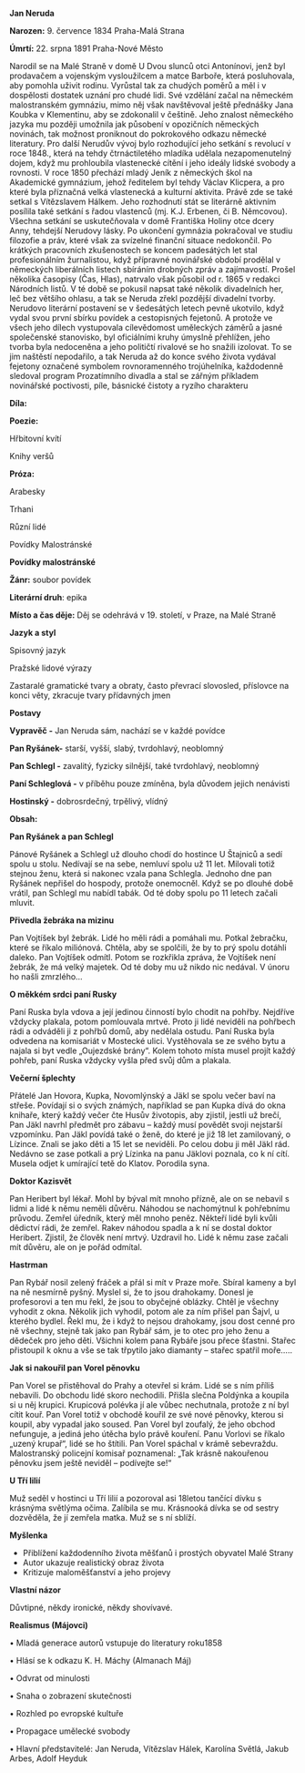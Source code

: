 ﻿**Jan Neruda**

**Narozen:** 9. července 1834 Praha-Malá Strana

**Úmrtí:** 22. srpna 1891 Praha-Nové Město

Narodil se na Malé Straně v domě U Dvou slunců otci Antonínovi, jenž byl prodavačem a vojenským vysloužilcem a matce Barboře, která posluhovala, aby pomohla uživit rodinu. Vyrůstal tak za chudých poměrů a měl i v dospělosti dostatek uznání pro chudé lidi. Své vzdělání začal na německém malostranském gymnáziu, mimo něj však navštěvoval ještě přednášky Jana Koubka v Klementinu, aby se zdokonalil v češtině. Jeho znalost německého jazyka mu později umožnila jak působení v opozičních německých novinách, tak možnost proniknout do pokrokového odkazu německé literatury. Pro další Nerudův vývoj bylo rozhodující jeho setkání s revolucí v roce 1848., která na tehdy čtrnáctiletého mladíka udělala nezapomenutelný dojem, když mu prohloubila vlastenecké cítění i jeho ideály lidské svobody a rovnosti. V roce 1850 přechází mladý Jeník z německých škol na Akademické gymnázium, jehož ředitelem byl tehdy Václav Klicpera, a pro které byla příznačná velká vlastenecká a kulturní aktivita. Právě zde se také setkal s Vítězslavem Hálkem. Jeho rozhodnutí stát se literárně aktivním posílila také setkání s řadou vlastenců (mj. K.J. Erbenen, či B. Němcovou). Všechna setkání se uskutečňovala v domě Františka Holiny otce dcery Anny, tehdejší Nerudovy lásky. Po ukončení gymnázia pokračoval ve studiu filozofie a práv, které však za svízelné finanční situace nedokončil. Po krátkých pracovních zkušenostech se koncem padesátých let stal profesionálním žurnalistou, když přípravné novinářské období prodělal v německých liberálních listech sbíráním drobných zpráv a zajímavostí. Prošel několika časopisy (Čas, Hlas), natrvalo však působil od r. 1865 v redakci Národních listů. V té době se pokusil napsat také několik divadelních her, leč bez většího ohlasu, a tak se Neruda zřekl pozdější divadelní tvorby. Nerudovo literární postavení se v šedesátých letech pevně ukotvilo, když vydal svou první sbírku povídek a cestopisných fejetonů. A protože ve všech jeho dílech vystupovala cílevědomost uměleckých záměrů a jasné společenské stanovisko, byl oficiálními kruhy úmyslně přehlížen, jeho tvorba byla nedoceněna a jeho političtí rivalové se ho snažili izolovat. To se jim naštěstí nepodařilo, a tak Neruda až do konce svého života vydával fejetony označené symbolem rovnoramenného trojúhelníka, každodenně sledoval program Prozatímního divadla a stal se zářným příkladem novinářské poctivosti, píle, básnické čistoty a ryzího charakteru

**Díla:**

**Poezie:**

Hřbitovní kvítí

Knihy veršů

**Próza:**

Arabesky

Trhani

Různí lidé

Povídky Malostránské



**Povídky malostránské**

**Žánr:** soubor povídek

**Literární druh**: epika

**Místo a čas děje:** Děj se odehrává v 19. století, v Praze, na Malé Straně

**Jazyk a styl** 

Spisovný jazyk

Pražské lidové výrazy

Zastaralé gramatické tvary a obraty, často převrací slovosled, příslovce na konci věty, zkracuje tvary přídavných jmen

**Postavy**

**Vypravěč -** Jan Neruda sám, nachází se v každé povídce

**Pan Ryšánek-** starší, vyšší, slabý, tvrdohlavý, neoblomný

**Pan Schlegl -** zavalitý, fyzicky silnější, také tvrdohlavý, neoblomný

**Paní Schleglová -** v příběhu pouze zmíněna, byla důvodem jejich nenávisti

**Hostinský -** dobrosrdečný, trpělivý, vlídný


**Obsah:**

**Pan Ryšánek a pan Schlegl**

Pánové Ryšánek a Schlegl už dlouho chodí do hostince U Štajniců a sedí spolu u stolu. Nedívají se na sebe, nemluví spolu už 11 let. Milovali totiž stejnou ženu, která si nakonec vzala pana Schlegla. Jednoho dne pan Ryšánek nepřišel do hospody, protože onemocněl. Když se po dlouhé době vrátil, pan Schlegl mu nabídl tabák. Od té doby spolu po 11 letech začali mluvit.

**Přivedla žebráka na mizinu**

Pan Vojtíšek byl žebrák. Lidé ho měli rádi a pomáhali mu. Potkal žebračku, které se říkalo miliónová. Chtěla, aby se spolčili, že by to prý spolu dotáhli daleko. Pan Vojtíšek odmítl. Potom se rozkřikla zpráva, že Vojtíšek není žebrák, že má velký majetek. Od té doby mu už nikdo nic nedával. V únoru ho našli zmrzlého…

**O měkkém srdci paní Rusky**

Paní Ruska byla vdova a její jedinou činností bylo chodit na pohřby. Nejdříve vždycky plakala, potom pomlouvala mrtvé. Proto ji lidé neviděli na pohřbech rádi a odváděli ji z pohřbů domů, aby nedělala ostudu. Paní Ruska byla odvedena na komisariát v Mostecké ulici. Vystěhovala se ze svého bytu a najala si byt vedle „Oujezdské brány“. Kolem tohoto místa musel projít každý pohřeb, paní Ruska vždycky vyšla před svůj dům a plakala.

**Večerní šplechty**

Přátelé Jan Hovora, Kupka, Novomlýnský a Jäkl se spolu večer baví na střeše. Povídají si o svých známých, například se pan Kupka dívá do okna knihaře, který každý večer čte Husův životopis, aby zjistil, jestli už brečí, Pan Jäkl navrhl předmět pro zábavu – každý musí povědět svoji nejstarší vzpomínku. Pan Jäkl povídá také o ženě, do které je již 18 let zamilovaný, o Lízince. Znali se jako děti a 15 let se neviděli. Po celou dobu ji měl Jäkl rád. Nedávno se zase potkali a prý Lízinka na panu Jäklovi poznala, co k ní cítí. Musela odjet k umírající tetě do Klatov. Porodila syna.

**Doktor Kazisvět**

Pan Heribert byl lékař. Mohl by býval mít mnoho přízně, ale on se nebavil s lidmi a lidé k němu neměli důvěru. Náhodou se nachomýtnul k pohřebnímu průvodu. Zemřel úředník, který měl mnoho peněz. Někteří lidé byli kvůli dědictví rádi, že zemřel. Rakev náhodou spadla a k ní se dostal doktor Heribert. Zjistil, že člověk není mrtvý. Uzdravil ho. Lidé k němu zase začali mít důvěru, ale on je pořád odmítal.

**Hastrman**

Pan Rybář nosil zelený fráček a přál si mít v Praze moře. Sbíral kameny a byl na ně nesmírně pyšný. Myslel si, že to jsou drahokamy. Donesl je profesorovi a ten mu řekl, že jsou to obyčejné oblázky. Chtěl je všechny vyhodit z okna. Několik jich vyhodil, potom ale za ním přišel pan Šajvl, u kterého bydlel. Řekl mu, že i když to nejsou drahokamy, jsou dost cenné pro ně všechny, stejně tak jako pan Rybář sám, je to otec pro jeho ženu a dědeček pro jeho děti. Všichni kolem pana Rybáře jsou přece šťastni. Stařec přistoupil k oknu a vše se tak třpytilo jako diamanty – stařec spatřil moře…..

**Jak si nakouřil pan Vorel pěnovku**

Pan Vorel se přistěhoval do Prahy a otevřel si krám. Lidé se s ním příliš nebavili. Do obchodu lidé skoro nechodili. Přišla slečna Poldýnka a koupila si u něj krupici. Krupicová polévka jí ale vůbec nechutnala, protože z ní byl cítit kouř. Pan Vorel totiž v obchodě kouřil ze své nové pěnovky, kterou si koupil, aby vypadal jako soused. Pan Vorel byl zoufalý, že jeho obchod nefunguje, a jediná jeho útěcha bylo právě kouření. Panu Vorlovi se říkalo „uzený krupař“, lidé se ho štítili. Pan Vorel spáchal v krámě sebevraždu. Malostranský policejní komisař poznamenal: „Tak krásně nakouřenou pěnovku jsem ještě neviděl – podívejte se!“

**U Tří lilií**

Muž seděl v hostinci u Tří lilií a pozoroval asi 18letou tančící dívku s krásnýma světlýma očima. Zalíbila se mu. Krásnooká dívka se od sestry dozvěděla, že jí zemřela matka. Muž se s ní sblíží.

**Myšlenka**

- Přiblížení každodenního života měšťanů i prostých obyvatel Malé Strany
- Autor ukazuje realistický obraz života
- Kritizuje maloměšťanství a jeho projevy

**Vlastní názor**

Důvtipné, někdy ironické, někdy shovívavé.


**Realismus (Májovci)**

• Mladá generace autorů vstupuje do literatury roku1858 

• Hlásí se k odkazu K. H. Máchy (Almanach Máj)

• Odvrat od minulosti 

• Snaha o zobrazení skutečnosti 

• Rozhled po evropské kultuře 

• Propagace umělecké svobody 

• Hlavní představitelé: Jan Neruda, Vítězslav Hálek, Karolína Světlá, Jakub Arbes, Adolf Heyduk










